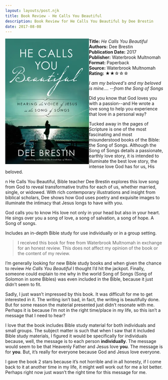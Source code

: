 ```yaml
---
layout: layouts/post.njk
title: Book Review - He Calls You Beautiful
description: Book Review for He Calls You Beautiful by Dee Brestin
date: 2017-08-08
---
```

<section class="review__info">

<img loading="lazy" class="movie__poster" src="/static/images/covers/hecallsyoubeautiful.webp" alt="Book Cover for He Calls You Beautiful by Dee Brestin" width="267" height="400" align="left">
        
<b>Title:</b> <i>He Calls You Beautiful</i><br>
<b>Authors:</b> Dee Brestin<br>
<b>Publication Date:</b> 2017<br>
<b>Publisher:</b> Waterbrook Multnomah<br>
<b>Format:</b> Paperback<br>
<b>Source:</b> Waterbrook Multnomah<br>
<b>Rating:</b> &#9733;&#9733;&#9734;&#9734;&#9734;
        
<p class="review__description"><i>I am my beloved's and my beloved is mine.... --from the Song of Songs</i></p>

<p>Did you know that God loves you with a passion--and He wrote a love song to help you experience that love in a personal way?</p>

<p>Tucked away in the pages of Scripture is one of the most fascinating and most misunderstood books of the Bible: the Song of Songs. Although the Song of Songs details a passionate, earthly love story, it is intended to illuminate the best love story, the intense love God has for us, His beloved.</p>

<p>n He Calls You Beautiful, Bible teacher Dee Brestin explores this love song from God to reveal transformative truths for each of us, whether married, single, or widowed. With rich contemporary illustrations and insight from biblical scholars, Dee shows how God uses poetry and exquisite images to illuminate the intimacy that Jesus longs to have with you.</p>

<p>God calls you to know His love not only in your head but also in your heart. He sings over you a song of love, a song of salvation, a song of hope. A Song of songs.</p>

<p>Includes an in-depth Bible study for use individually or in a group setting.</p>
</section>

<blockquote>I received this book for free from Waterbrook Multnomah in exchange for an honest review. This does not affect my opinion of the book or the content of my review.</blockquote>

<p>I’m generally looking for new Bible study books and when given the chance to review <i>He Calls You Beautiful</i> I thought I’d hit the jackpot. Finally, someone could explain to me why in the world Song of Songs (Song of Solomon in some Bibles) was even included in the Bible, because it just didn’t seem to fit.</p>

<p>Sadly, I just wasn’t impressed by this book. It was difficult for me to get interested in it. The writing isn’t bad, in fact, the writing is beautifully done. But for some reason the material presented just didn’t resonate with me. Perhaps it is because I’m not in the right time/place in my life, so this isn’t a message that I need to hear?</p>

<p>I love that the book includes Bible study material for both individuals and small groups. The subject matter is such that when I saw that it included Bible study materials, I figured it would be specifically for individuals because, well, the message is to each person <b>individually</b>. The message would seem to be that Heavenly Father and Jesus love <b>you</b>. The message is for <b>you</b>. But, it’s really for everyone because God and Jesus love everyone.</p>

<p>I gave the book 2 stars because it’s not horrible and in all honesty, if I come back to it at another time in my life, it might well work out for me a lot better. Perhaps right now just wasn’t the right time for this message for me.</p>